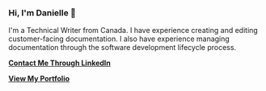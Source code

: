 ### Hi, I'm Danielle 👋

I'm a Technical Writer from Canada. I have experience creating and editing customer-facing documentation. I also have experience managing documentation through the software development lifecycle process.

 **[Contact Me Through LinkedIn](https://www.linkedin.com/in/danielle-whitfield-569257140/)**
 
 **[View My Portfolio](https://dwhitfield233.github.io/techwritingportfolio/)**
 
